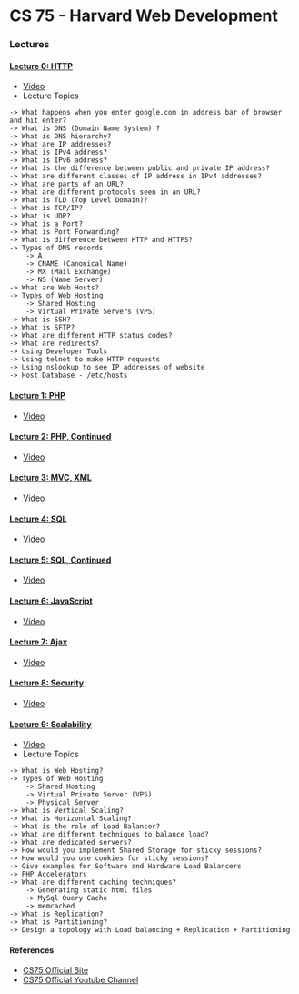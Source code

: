 # CS 75 - Harvard Web Development

### Lectures

#### [Lecture 0: HTTP](lecture-0/lecture-0.pdf)
* [Video](https://www.youtube.com/watch?v=8KuO4r5CHjM)
* Lecture Topics
```
-> What happens when you enter google.com in address bar of browser and hit enter?
-> What is DNS (Domain Name System) ?
-> What is DNS hierarchy?
-> What are IP addresses?
-> What is IPv4 address?
-> What is IPv6 address?
-> What is the difference between public and private IP address?
-> What are different classes of IP address in IPv4 addresses?
-> What are parts of an URL?
-> What are different protocols seen in an URL?
-> What is TLD (Top Level Domain)?
-> What is TCP/IP?
-> What is UDP?
-> What is a Port? 
-> What is Port Forwarding?
-> What is difference between HTTP and HTTPS?
-> Types of DNS records
    -> A 
    -> CNAME (Canonical Name)
    -> MX (Mail Exchange)
    -> NS (Name Server)
-> What are Web Hosts?
-> Types of Web Hosting
    -> Shared Hosting
    -> Virtual Private Servers (VPS)
-> What is SSH?
-> What is SFTP?
-> What are different HTTP status codes?
-> What are redirects?
-> Using Developer Tools
-> Using telnet to make HTTP requests
-> Using nslookup to see IP addresses of website
-> Host Database - /etc/hosts
```

#### [Lecture 1: PHP](lecture-1/lecture-1.pdf)
* [Video](https://www.youtube.com/watch?v=gwUEjgbs02w)

#### [Lecture 2: PHP, Continued](lecture-2/lecture-2.pdf)
* [Video](https://www.youtube.com/watch?v=TbhUCY2NmZE)

#### [Lecture 3: MVC, XML](lecture-3/lecture-3.pdf)
* [Video](https://www.youtube.com/watch?v=Y-uG9c3eLp8)

#### [Lecture 4: SQL](lecture-4/lecture-4.pdf)
* [Video](https://www.youtube.com/watch?v=llHNrEg0dfA)

#### [Lecture 5: SQL, Continued](lecture-5/lecture-5.pdf)
* [Video](https://www.youtube.com/watch?v=5C8y5Vq7Ceo)

#### [Lecture 6: JavaScript](lecture-6/lecture-6.pdf)
* [Video](https://www.youtube.com/watch?v=PcVgPsrEzuU)

#### [Lecture 7: Ajax](lecture-7/lecture-7.pdf)
* [Video](https://www.youtube.com/watch?v=_th7tvX83eM)

#### [Lecture 8: Security](lecture-8/lecture-8.pdf)
* [Video](https://www.youtube.com/watch?v=zlTVcNxg38c)

#### [Lecture 9: Scalability](lecture-9/lecture-9.pdf)
* [Video](https://www.youtube.com/watch?v=-W9F__D3oY4&t=2696s)
* Lecture Topics
```
-> What is Web Hosting?
-> Types of Web Hosting
    -> Shared Hosting
    -> Virtual Private Server (VPS)
    -> Physical Server
-> What is Vertical Scaling?
-> What is Horizontal Scaling?
-> What is the role of Load Balancer?
-> What are different techniques to balance load?
-> What are dedicated servers?
-> How would you implement Shared Storage for sticky sessions?
-> How would you use cookies for sticky sessions?
-> Give examples for Software and Hardware Load Balancers
-> PHP Accelerators
-> What are different caching techniques?
    -> Generating static html files
    -> MySql Query Cache
    -> memcached
-> What is Replication?
-> What is Partitioning?
-> Design a topology with Load balancing + Replication + Partitioning 
```


#### References
* [CS75 Official Site](http://cs75.tv/2012/summer/)
* [CS75 Official Youtube Channel](https://www.youtube.com/user/cscie75)
